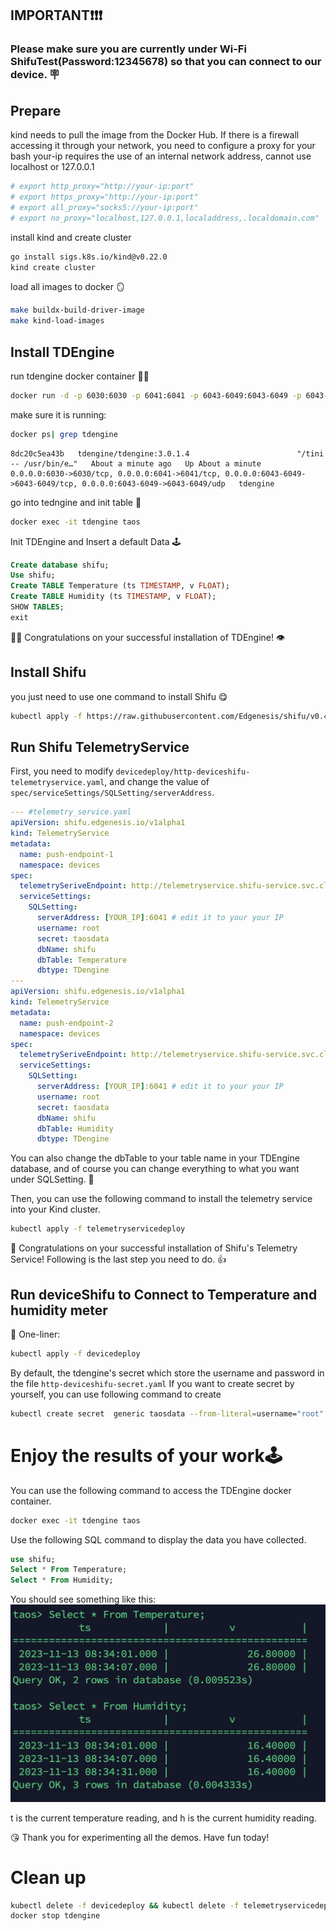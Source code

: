 ## IMPORTANT❗️❗️❗️

### Please make sure you are currently under Wi-Fi ShifuTest(Password:12345678) so that you can connect to our device. 🪧

## Prepare

kind needs to pull the image from the Docker Hub. If there is a firewall accessing it through your network, you need to configure a proxy for your bash
your-ip requires the use of an internal network address, cannot use localhost or 127.0.0.1

```bash
# export http_proxy="http://your-ip:port"
# export https_proxy="http://your-ip:port"
# export all_proxy="socks5://your-ip:port"
# export no_proxy="localhost,127.0.0.1,localaddress,.localdomain.com"
```

install kind and create cluster

```bash
go install sigs.k8s.io/kind@v0.22.0
kind create cluster
```

load all images to docker 🪞

```bash
make buildx-build-driver-image
make kind-load-images
```

## Install TDEngine

run tdengine docker container 🏃‍♂️

```bash
docker run -d -p 6030:6030 -p 6041:6041 -p 6043-6049:6043-6049 -p 6043-6049:6043-6049/udp --name tdengine tdengine/tdengine:3.0.1.4
```

make sure it is running:

```bash
docker ps| grep tdengine
```

```text
8dc20c5ea43b   tdengine/tdengine:3.0.1.4                        "/tini -- /usr/bin/e…"   About a minute ago   Up About a minute   0.0.0.0:6030->6030/tcp, 0.0.0.0:6041->6041/tcp, 0.0.0.0:6043-6049->6043-6049/tcp, 0.0.0.0:6043-6049->6043-6049/udp   tdengine
```

go into tedngine and init table 🚪
```bash
docker exec -it tdengine taos
```

Init TDEngine and Insert a default Data 🕹

```sql
Create database shifu;
Use shifu;
Create TABLE Temperature (ts TIMESTAMP, v FLOAT);
Create TABLE Humidity (ts TIMESTAMP, v FLOAT);
SHOW TABLES;
exit
```

🎉🎉 Congratulations on your successful installation of TDEngine! 👁️

## Install Shifu

you just need to use one command to install Shifu 😋

```bash
kubectl apply -f https://raw.githubusercontent.com/Edgenesis/shifu/v0.46.0/pkg/k8s/crd/install/shifu_install.yml
```

## Run Shifu TelemetryService
First, you need to modify `devicedeploy/http-deviceshifu-telemetryservice.yaml`, and change the value of  `spec/serviceSettings/SQLSetting/serverAddress`.

```yaml
--- #telemetry_service.yaml
apiVersion: shifu.edgenesis.io/v1alpha1
kind: TelemetryService
metadata:
  name: push-endpoint-1
  namespace: devices
spec:
  telemetrySeriveEndpoint: http://telemetryservice.shifu-service.svc.cluster.local
  serviceSettings:
    SQLSetting:
      serverAddress: [YOUR_IP]:6041 # edit it to your your IP
      username: root
      secret: taosdata
      dbName: shifu
      dbTable: Temperature
      dbtype: TDengine
---
apiVersion: shifu.edgenesis.io/v1alpha1
kind: TelemetryService
metadata:
  name: push-endpoint-2
  namespace: devices
spec:
  telemetrySeriveEndpoint: http://telemetryservice.shifu-service.svc.cluster.local
  serviceSettings:
    SQLSetting:
      serverAddress: [YOUR_IP]:6041 # edit it to your your IP
      username: root
      secret: taosdata
      dbName: shifu
      dbTable: Humidity
      dbtype: TDengine


```

You can also change the dbTable to your table name in your TDEngine database, and of course you can change everything to what you want under SQLSetting. 🤗

Then, you can use the following command to install the telemetry service into your Kind cluster.

```bash
kubectl apply -f telemetryservicedeploy
```

🚀 Congratulations on your successful installation of Shifu's Telemetry Service! Following is the last step you need to do. 👍

## Run deviceShifu to Connect to Temperature and humidity meter

🐎 One-liner:

```bash
kubectl apply -f devicedeploy
```
By default, the tdengine's secret which store the username and password in the file `http-deviceshifu-secret.yaml`
If you want to create secret by yourself, you can use following command to create
```bash
kubectl create secret  generic taosdata --from-literal=username="root" --from-literal=password="taosdata" -n devices
```

# Enjoy the results of your work🕹

You can use the following command to access the TDEngine docker container.

```bash
docker exec -it tdengine taos
```

Use the following SQL command to display the data you have collected.

```sql
use shifu;
Select * From Temperature;
Select * From Humidity;
```

You should see something like this:
![temp&hum](images/temp&hum.png)

t is the current temperature reading, and h is the current humidity reading.


😘 Thank you for experimenting all the demos. Have fun today!

# Clean up

```bash
kubectl delete -f devicedeploy && kubectl delete -f telemetryservicedeploy
docker stop tdengine
```

